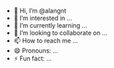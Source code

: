 - 👋 Hi, I’m @alangnt
- 👀 I’m interested in ...
- 🌱 I’m currently learning ...
- 💞️ I’m looking to collaborate on ...
- 📫 How to reach me ...
- 😄 Pronouns: ...
- ⚡ Fun fact: ...

<!---
alangnt/alangnt is a ✨ special ✨ repository because its `README.md` (this file) appears on your GitHub profile.
You can click the Preview link to take a look at your changes.
--->
